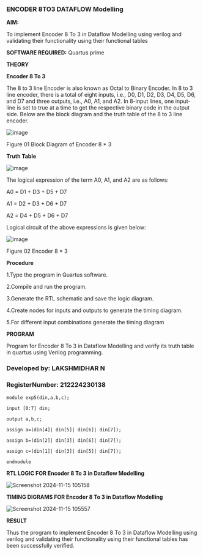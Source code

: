 ### ENCODER 8TO3 DATAFLOW Modelling

**AIM:**

To implement  Encoder 8 To 3 in Dataflow Modelling using verilog and validating their functionality using their functional tables

**SOFTWARE REQUIRED:** Quartus prime

**THEORY**

**Encoder 8 To 3**

The 8 to 3 line Encoder is also known as Octal to Binary Encoder. In 8 to 3 line encoder, there is a total of eight inputs, i.e., D0, D1, D2, D3, D4, D5, D6, and D7 and three outputs, i.e., A0, A1, and A2. In 8-input lines, one input-line is set to true at a time to get the respective binary code in the output side. Below are the block diagram and the truth table of the 8 to 3 line encoder.

![image](https://github.com/naavaneetha/ENCODER8TO3DATAFLOW/assets/154305477/0bc242c1-eb9e-4c47-afe5-30428470efc3)

Figure 01  Block Diagram of Encoder 8 * 3

**Truth Table**

![image](https://github.com/naavaneetha/ENCODER8TO3DATAFLOW/assets/154305477/35496b14-ae6e-4cd1-9abd-d6736b576575)

The logical expression of the term A0, A1, and A2 are as follows:

A0 = D1 + D3 + D5 + D7

A1 = D2 + D3 + D6 + D7

A2 = D4 + D5 + D6 + D7

Logical circuit of the above expressions is given below:

![image](https://github.com/naavaneetha/ENCODER8TO3DATAFLOW/assets/154305477/95acaee6-c873-4c75-89eb-ef09fb158053)

Figure 02  Encoder 8 * 3

**Procedure**

1.Type the program in Quartus software.

2.Compile and run the program.

3.Generate the RTL schematic and save the logic diagram.

4.Create nodes for inputs and outputs to generate the timing diagram.

5.For different input combinations generate the timing diagram

**PROGRAM**

Program for Encoder 8 To 3 in Dataflow Modelling and verify its truth table in quartus using Verilog programming. 

### Developed by: LAKSHMIDHAR N
### RegisterNumber: 212224230138
    module exp5(din,a,b,c);
    
    input [0:7] din;
    
    output a,b,c;
    
    assign a=(din[4]| din[5]| din[6]| din[7]);
    
    assign b=(din[2]| din[3]| din[6]| din[7]);
    
    assign c=(din[1]| din[3]| din[5]| din[7]);
    
    endmodule

**RTL LOGIC FOR Encoder 8 To 3 in Dataflow Modelling**

![Screenshot 2024-11-15 105158](https://github.com/user-attachments/assets/1ffc19bf-105b-404d-a3c7-9a74aad8beb5)


**TIMING DIGRAMS FOR Encoder 8 To 3 in Dataflow Modelling**

![Screenshot 2024-11-15 105557](https://github.com/user-attachments/assets/fa63cfde-bf79-497d-895d-1bebd99570d5)

**RESULT**

Thus the program to implement  Encoder 8 To 3 in Dataflow Modelling using verilog and validating their functionality using their functional tables has been successfully verified.



